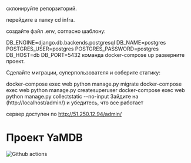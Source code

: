 склонируйте репорзиторий.

перейдите в папку cd infra.

создайте файл .env, согласно шаблону:

DB_ENGINE=django.db.backends.postgresql
DB_NAME=postgres
POSTGRES_USER=postgres
POSTGRES_PASSWORD=postgres
DB_HOST=db
DB_PORT=5432
команда docker-compose up разверните проект.

Сделайте миграции, суперпользователя и соберите статику:

docker-compose exec web python manage.py migrate
docker-compose exec web python manage.py createsuperuser
docker-compose exec web python manage.py collectstatic --no-input
Зайдите на (http://localhost/admin/) и убедитесь, что все работает

сервер доступен по http://51.250.12.94/admin/
# Проект YaMDB
![Github actions](https://github.com/Xanssun/yamdb_final/actions/workflows/yamdb_workflow.yml/badge.svg)